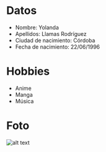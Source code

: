 #
# **Datos**
 - Nombre: Yolanda
- Apellidos: Llamas Rodríguez
- Ciudad de nacimiento: Córdoba
- Fecha de nacimiento: 22/06/1996

# **Hobbies**
- Anime   
- Manga
- Música

# **Foto** 
 ![alt text](image.png)

